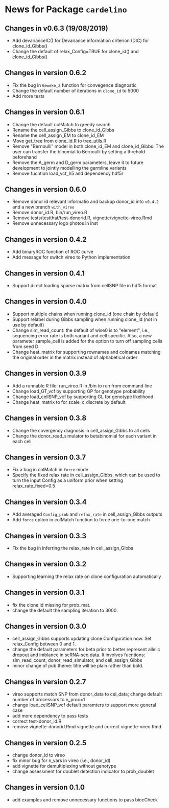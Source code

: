 # News for Package `cardelino`

## Changes in v0.6.3 (19/08/2019)
* Add devarianceIC() for Devariance information criterion (DIC) for 
  clone_id_Gibbs()
* Change the default of relax_Config=TRUE for clone_id() and clone_id_Gibbs()

## Changes in version 0.6.2
* Fix the bug in `Geweke_Z` function for convegence diagnostic
* Change the default number of iterations in `clone_id` to 5000
* Add more tests

## Changes in version 0.6.1
* Change the default colMatch to greedy search
* Rename the cell_assign_Gibbs to clone_id_Gibbs
* Rename the cell_assign_EM to clone_id_EM
* Move get_tree from clone_id.R to tree_utils.R
* Remove "Bernoulli" model in both clone_id_EM and clone_id_Gibbs. The 
  user can transfer the binomial to Bernoulli by setting a threhold 
  beforehand
* Remove the A_germ and D_germ parameters, leave it to future 
  development to jointly modelling the germline variants
* Remove fucntion load_vcf_h5 and dependency hdf5r


## Changes in version 0.6.0
* Remove donor id relevant informatio and backup donor_id into `v0.4.2` 
  and a new branch `with_vireo`
* Remove donor_id.R, bin/run_vireo.R
* Remove tests/testthat/test-donorid.R, vignette/vignette-vireo.Rmd
* Remove unnecessary logo photos in inst


## Changes in version 0.4.2
* Add binaryROC function of ROC curve
* Add message for switch vireo to Python implementation


## Changes in version 0.4.1
* Support direct loading sparse matrix from cellSNP file in hdf5 format


## Changes in version 0.4.0
* Support multiple chains when running clone_id (one chain by default)
* Support relabel during Gibbs sampling when running clone_id (not in 
  use by default)
* Change sim_read_count: the default of wise0 is to "element", i.e.,
  sequencing error rate is both variant and cell specific. Also, a new
  parameter sample_cell is added for the option to turn off sampling 
  cells from seed D
* Change heat_matrix for supporting rownames and colnames matching the 
  original order in the matrix instead of alphabetical order


## Changes in version 0.3.9
* Add a runnable R file: run_vireo.R in /bin to run from command line 
* Change load_GT_vcf by supporting GP for genotype probability
* Change load_cellSNP_vcf by supporting GL for genotype likelihood
* Change heat_matrix to for scale_x_discrete by default


## Changes in version 0.3.8
* Change the covergency diagnosis in cell_assign_Gibbs to all cells
* Change the donor_read_simulator to betabinomial for each variant in 
  each cell


## Changes in version 0.3.7
* Fix a bug in colMatch in `force` mode
* Specify the fixed relax rate in cell_assign_Gibbs, which can be used 
  to turn the input Config as a uniform prior when setting 
  relax_rate_fixed=0.5


## Changes in version 0.3.4
* Add averaged `Config_prob` and `relax_rate` in cell_assign_Gibbs 
  outputs
* Add `force` option in colMatch function to force one-to-one match


## Changes in version 0.3.3
* Fix the bug in inferring the relax_rate in cell_assign_Gibbs


## Changes in version 0.3.2
* Supporting learning the relax rate on clone configuration 
  automatically


## Changes in version 0.3.1
* fix the clone id missing for prob_mat.
* change the default the sampling iteration to 3000.


## Changes in version 0.3.0
* cell_assign_Gibbs supports updating clone Configuration now. Set 
  relax_Config between 0 and 1.
* change the default parameters for beta prior to better represent 
  allelic dropout and imblance in scRNA-seq data. It involves fucntions:
  sim_read_count, donor_read_simulator, and cell_assign_Gibbs
* minor change of pub.theme: title will be plain rather than bold.


## Changes in version 0.2.7
* vireo supports match SNP from donor_data to cel_data; change default
  number of processors to n_proc=1
* change load_cellSNP_vcf default paramters to support more general case
* add more dependency to pass tests
* correct test-donor_id.R
* remove vignette-donorid.Rmd vignette and correct vignette-vireo.Rmd


## Changes in version 0.2.5
* change donor_id to vireo
* fix minor bug for n_vars in vireo (i.e., donor_id)
* add vignette for demultiplexing without genotype
* change assessment for doublet detection indicator to prob_doublet


## Changes in version 0.1.0
* add examples and remove unnecessary functions to pass biocCheck
